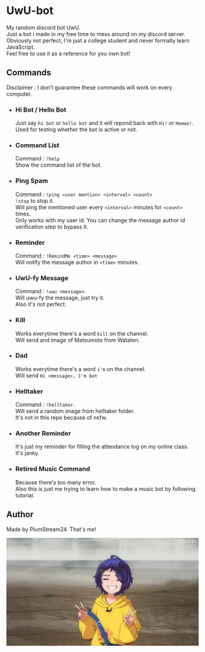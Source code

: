 # UwU-bot

My random discord bot UwU. <br>
Just a bot i made in my free time to mess around on my discord server. <br>
Obviously not perfect, I'm just a college student and never formally learn JavaScript. <br>
Feel free to use it as a reference for you own bot! <br>


## Commands

Disclaimer : I don't guarantee these commands will work on every computer.

* ### Hi Bot / Hello Bot

  Just say `hi bot` or `hello bot` and it will repond back with `Hi!` or `Hewwo!`. <br>
  Used for testing whether the bot is active or not.

* ### Command List
  Command : `!help` <br>
  Show the command list of the bot. <br>

* ### Ping Spam
  Command : `!ping <user mention> <interval> <count>` <br>
            `!stop` to stop it. <br>
  Will ping the mentioned user every `<interval>` minutes for `<count>` times. <br>
  Only works with my user id. You can change the message author id verification step to bypass it.

* ### Reminder
  Command : `!RemindMe <time> <message>` <br>
  Will notify the message author in `<time>` minutes. <br>

* ### UwU-fy Message
  Command : `!uwu <message>`. <br>
  Will uwu-fy the message, just try it. <br>
  Also it's not perfect.
  
* ### Kill
  Works everytime there's a word `kill` on the channel. <br>
  Will send and image of Matsumoto from Wataten.

* ### Dad
  Works everytime there's a word `i'm` on the channel. <br>
  Will send `Hi <message>, I'm bot`


* ### Helltaker
  Command : `!helltaker`. <br>
  Will send a random image from helltaker folder. <br>
  It's not in this repo because of nsfw.

* ### Another Reminder
  It's just my reminder for filling the attendance log on my online class. <br>
  It's janky.
  
* ### Retired Music Command
  Because there's too many error. <br>
  Also this is just me trying to learn how to make a music bot by following tutorial.
  

## Author
Made by PlumStream24. That's me!


![Ai Ohto](/random/10.jpg)
